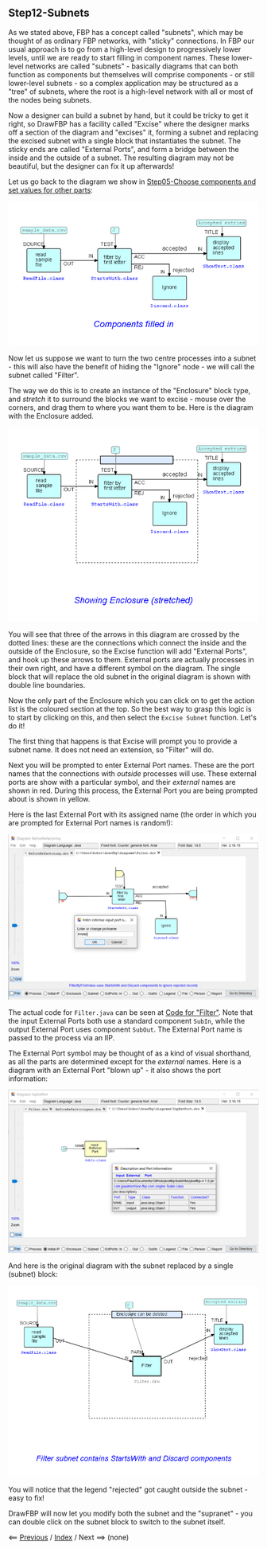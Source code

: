 
<link rel="stylesheet" type="text/css" href="../style.css">

## Step12-Subnets

As we stated above, FBP has a concept called "subnets", which may be thought of as ordinary FBP networks, with "sticky" connections.  In FBP our usual approach is to go from a high-level design to progressively lower levels, until we are ready to start filling in component names. These lower-level networks are called "subnets" - basically diagrams that can both function as components but themselves will comprise components - or still lower-level subnets - so a complex application may be structured as a "tree" of subnets, where the root is a high-level network with all or most of the nodes being subnets.

Now a designer can build a subnet by hand, but it could be tricky to get it right, so DrawFBP has a facility called "Excise" where the designer marks off a section of the diagram and "excises" it, forming a subnet and replacing the excised subnet with a single block that instantiates the subnet. The sticky ends are called "External Ports", and form a bridge between the inside and the outside of a subnet. The resulting diagram may not be beautiful, but the designer can fix it up afterwards!

Let us go back to the diagram we show in <a href="../Step05/">Step05-Choose components and set values for other parts</a>:

![Diagram with components and IIPs filled in](../Step05/Step05.png)

Now let us suppose we want to turn the two centre processes into a subnet - this will also have the benefit of hiding the "Ignore" node - we will call the subnet called "Filter".  

The way we do this is to create an instance of the "Enclosure" block type, and *stretch* it to surround the blocks we want to excise - mouse over the corners, and drag them to where you want them to be.  Here is the diagram with the Enclosure added.

![Diagram with "stretched" Enclosure](Step12.png)

You will see that three of the arrows in this diagram are crossed by the dotted lines:  these are the connections which connect the inside and the outside of the Enclosure, so the Excise function will add "External Ports", and hook up these arrows to them.  External ports are actually processes in their own right, and have a different symbol on the diagram.  The single block that will replace the old subnet in the original diagram is shown with double line boundaries.  

Now the only part of the Enclosure which you can click on to get the action list is the coloured section at the top.  So the best way to grasp this logic is to start by clicking on this, and then select the `Excise Subnet` function.   Let's do it!

The first thing that happens is that Excise will prompt you to provide a subnet name.  It does not need an extension, so "Filter" will do.

Next you will be prompted to enter External Port names. These are the port names that the connections with *outside* processes will use. These external ports are show with a particular symbol, and their *external* names are shown in red.  During this process, the External Port you are being prompted about is shown in yellow.

Here is the last External Port with its assigned name (the order in which you are prompted for External Port names is random!):

![Entering External Port names](Step12-1.png)

The actual code for `Filter.java` can be seen at [Code for "Filter"](code/Filter.java).  Note that the input External Ports both use a standard component `SubIn`, while the output External Port uses component `SubOut`.  The External Port name is passed to the process via an IIP. 

The External Port symbol may be thought of as a kind of visual shorthand, as all the parts are determined except for the *external* names.  Here is a diagram with an External Port "blown up" - it also shows the port information:

!["Blown up" External Port](Step12-3.png)

And here is the original diagram with the subnet replaced by a single (subnet) block:

![Diagram after refactoring](Step12-2.png)

You will notice that the legend "rejected" got caught outside the subnet - easy to fix!

DrawFBP will now let you modify both the subnet and the "supranet" - you can double click on the subnet block to switch to the subnet itself.


<span class=middle> &lt;== <a href="../Step11/">  Previous</a> / <a href="https://github.com/jpaulm/fbp-tutorial-filter-file/"> Index</a> /  Next ==&gt; (none)</span>
